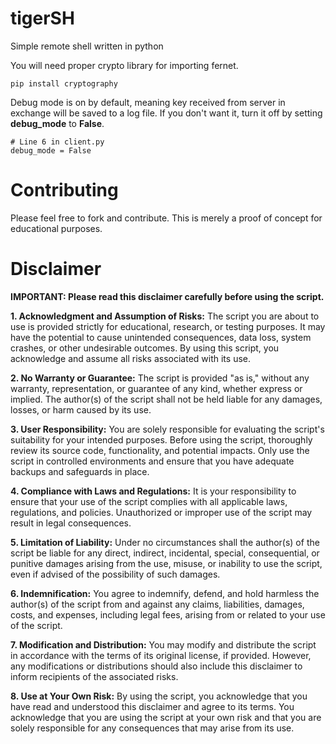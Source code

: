 # tigerSH
Simple remote shell written in python

You will need proper crypto library for importing fernet.

```
pip install cryptography
```

Debug mode is on by default, meaning key received from server in exchange will be saved to a log file.
If you don't want it, turn it off by setting **debug_mode** to **False**.

```
# Line 6 in client.py
debug_mode = False
```

# Contributing
Please feel free to fork and contribute. This is merely a proof of concept for educational purposes.

# Disclaimer

**IMPORTANT: Please read this disclaimer carefully before using the script.**

**1. Acknowledgment and Assumption of Risks:**
   The script you are about to use is provided strictly for educational, research, or testing purposes. It may have the potential to cause unintended consequences, data loss, system crashes, or other undesirable outcomes. By using this script, you acknowledge and assume all risks associated with its use.

**2. No Warranty or Guarantee:**
   The script is provided "as is," without any warranty, representation, or guarantee of any kind, whether express or implied. The author(s) of the script shall not be held liable for any damages, losses, or harm caused by its use.

**3. User Responsibility:**
   You are solely responsible for evaluating the script's suitability for your intended purposes. Before using the script, thoroughly review its source code, functionality, and potential impacts. Only use the script in controlled environments and ensure that you have adequate backups and safeguards in place.

**4. Compliance with Laws and Regulations:**
   It is your responsibility to ensure that your use of the script complies with all applicable laws, regulations, and policies. Unauthorized or improper use of the script may result in legal consequences.

**5. Limitation of Liability:**
   Under no circumstances shall the author(s) of the script be liable for any direct, indirect, incidental, special, consequential, or punitive damages arising from the use, misuse, or inability to use the script, even if advised of the possibility of such damages.

**6. Indemnification:**
   You agree to indemnify, defend, and hold harmless the author(s) of the script from and against any claims, liabilities, damages, costs, and expenses, including legal fees, arising from or related to your use of the script.

**7. Modification and Distribution:**
   You may modify and distribute the script in accordance with the terms of its original license, if provided. However, any modifications or distributions should also include this disclaimer to inform recipients of the associated risks.

**8. Use at Your Own Risk:**
   By using the script, you acknowledge that you have read and understood this disclaimer and agree to its terms. You acknowledge that you are using the script at your own risk and that you are solely responsible for any consequences that may arise from its use.


